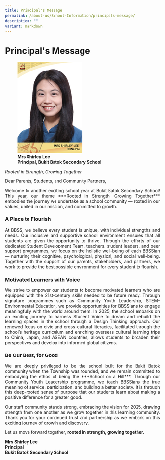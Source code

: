 ```yaml
---
title: Principal's Message
permalink: /about-us/School-Information/principals-message/
description: ""
variant: markdown
---
```

# Principal's Message



<figure>
	<img src="/images/Mrs_Lee.JPG" style="width:50%">
<figcaption>
	<strong> Mrs Shirley Lee<br>
Principal, Bukit Batok Secondary School</strong>
	</figcaption>
</figure>

*Rooted in Strength, Growing Together*

Dear Parents, Students, and Community Partners,

<p style="text-align: justify;">Welcome to another exciting school year at Bukit Batok Secondary School! This year, our theme ***Rooted in Strength, Growing Together*** embodies the journey we undertake as a school community — rooted in our values, united in our mission, and committed to growth. </p>

### A Place to Flourish
<p style="text-align: justify;">At BBSS, we believe every student is unique, with individual strengths and needs. Our inclusive and supportive school environment ensures that all students are given the opportunity to thrive. Through the efforts of our dedicated Student Development Team, teachers, student leaders, and peer support programmes, we focus on the holistic well-being of each BBSSian — nurturing their cognitive, psychological, physical, and social well-being. Together with the support of our parents, stakeholders, and partners, we work to provide the best possible environment for every student to flourish. </p>

### Motivated Learners with Voice
<p style="text-align: justify;">We strive to empower our students to become motivated learners who are equipped with the 21st-century skills needed to be future ready. Through signature programmes such as Community Youth Leadership, STEM-Environmental Education, we provide opportunities for BBSSians to engage meaningfully with the world around them. In 2025, the school embarks on an exciting journey to harness Student Voice to dream and rebuild the learning spaces in the school through a Design Thinking approach. Our renewed focus on civic and cross-cultural literacies, facilitated through the school’s heritage curriculum and enriching overseas cultural learning trips to China, Japan, and ASEAN countries, allows students to broaden their perspectives and develop into informed global citizens.</p>

### Be Our Best, for Good
<p style="text-align: justify;">We are deeply privileged to be the school built for the Bukit Batok community when the Township was founded, and we remain committed to embodying the ethos of being the ***School on a Hill***. Through our Community Youth Leadership programme, we teach BBSSians the true meaning of service, participation, and building a better society. It is through this deep-rooted sense of purpose that our students learn about making a positive difference for a greater good.</p>

<p style="text-align: justify;">Our staff community stands strong, embracing the vision for 2025, drawing strength from one another as we grow together in this learning community. Thank you for your continued trust and partnership as we embark on this exciting journey of growth and discovery. </p>

Let us move forward together, **rooted in strength, growing together.**

**Mrs Shirley Lee
<br>Principal
<br>Bukit Batok Secondary School**